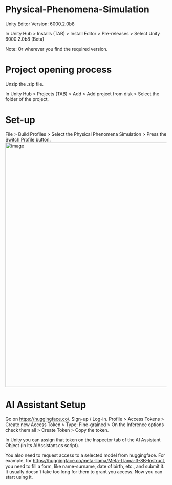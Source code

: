 # Physical-Phenomena-Simulation

Unity Editor Version: 6000.2.0b8

In Unity Hub > Installs (TAB) > Install Editor > Pre-releases > Select Unity 6000.2.0b8 (Beta)

Note: Or wherever you find the required version.

# Project opening process

Unzip the .zip file.

In Unity Hub > Projects (TAB) > Add > Add project from disk > Select the folder of the project.


# Set-up

File > Build Profiles > Select the Physical Phenomena Simulation > Press the Switch Profile button.
<img width="912" height="763" alt="image" src="https://github.com/user-attachments/assets/d7db6951-950c-49ec-a149-7abdc73bd0aa" />


#  AI Assistant Setup

Go on https://huggingface.co/. Sign-up / Log-in. Profile > Access Tokens > Create new Access Token > Type: Fine-grained > On the Inference options check them all > Create Token > Copy the token.


In Unity you can assign that token on the Inspector tab of the AI Assistant Object (in its AIAssistant.cs script).


You also need to request access to a selected model from huggingface. For example, for https://huggingface.co/meta-llama/Meta-Llama-3-8B-Instruct, you need to fill a form, like name-surname, date of birth, etc., and submit it. It usually doesn't take too long for them to grant you access. Now you can start using it.
